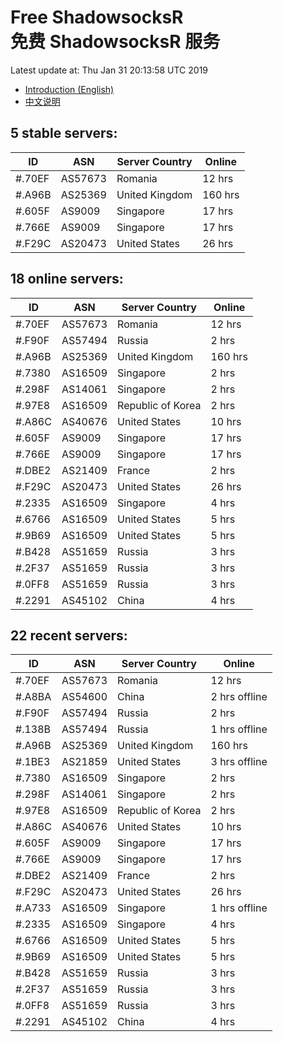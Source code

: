 # Free ShadowsocksR<br>免费 ShadowsocksR 服务

Latest update at: Thu Jan 31 20:13:58 UTC 2019

- [Introduction (English)](https://vision-network.readthedocs.io/en/latest/autossr/autossr.html)
- [中文说明](https://vision-network.readthedocs.io/zh_CN/latest/autossr/autossr.html)


## 5 stable servers:

| ID | ASN | Server Country | Online |
| ------ | ------ | ------ | ------ |
| #.70EF | AS57673 | Romania | 12 hrs |
| #.A96B | AS25369 | United Kingdom | 160 hrs |
| #.605F | AS9009 | Singapore | 17 hrs |
| #.766E | AS9009 | Singapore | 17 hrs |
| #.F29C | AS20473 | United States | 26 hrs |

## 18 online servers:

| ID | ASN | Server Country | Online |
| ------ | ------ | ------ | ------ |
| #.70EF | AS57673 | Romania | 12 hrs |
| #.F90F | AS57494 | Russia | 2 hrs |
| #.A96B | AS25369 | United Kingdom | 160 hrs |
| #.7380 | AS16509 | Singapore | 2 hrs |
| #.298F | AS14061 | Singapore | 2 hrs |
| #.97E8 | AS16509 | Republic of Korea | 2 hrs |
| #.A86C | AS40676 | United States | 10 hrs |
| #.605F | AS9009 | Singapore | 17 hrs |
| #.766E | AS9009 | Singapore | 17 hrs |
| #.DBE2 | AS21409 | France | 2 hrs |
| #.F29C | AS20473 | United States | 26 hrs |
| #.2335 | AS16509 | Singapore | 4 hrs |
| #.6766 | AS16509 | United States | 5 hrs |
| #.9B69 | AS16509 | United States | 5 hrs |
| #.B428 | AS51659 | Russia | 3 hrs |
| #.2F37 | AS51659 | Russia | 3 hrs |
| #.0FF8 | AS51659 | Russia | 3 hrs |
| #.2291 | AS45102 | China | 4 hrs |

## 22 recent servers:

| ID | ASN | Server Country | Online |
| ------ | ------ | ------ | ------ |
| #.70EF | AS57673 | Romania | 12 hrs |
| #.A8BA | AS54600 | China | 2 hrs offline |
| #.F90F | AS57494 | Russia | 2 hrs |
| #.138B | AS57494 | Russia | 1 hrs offline |
| #.A96B | AS25369 | United Kingdom | 160 hrs |
| #.1BE3 | AS21859 | United States | 3 hrs offline |
| #.7380 | AS16509 | Singapore | 2 hrs |
| #.298F | AS14061 | Singapore | 2 hrs |
| #.97E8 | AS16509 | Republic of Korea | 2 hrs |
| #.A86C | AS40676 | United States | 10 hrs |
| #.605F | AS9009 | Singapore | 17 hrs |
| #.766E | AS9009 | Singapore | 17 hrs |
| #.DBE2 | AS21409 | France | 2 hrs |
| #.F29C | AS20473 | United States | 26 hrs |
| #.A733 | AS16509 | Singapore | 1 hrs offline |
| #.2335 | AS16509 | Singapore | 4 hrs |
| #.6766 | AS16509 | United States | 5 hrs |
| #.9B69 | AS16509 | United States | 5 hrs |
| #.B428 | AS51659 | Russia | 3 hrs |
| #.2F37 | AS51659 | Russia | 3 hrs |
| #.0FF8 | AS51659 | Russia | 3 hrs |
| #.2291 | AS45102 | China | 4 hrs |


